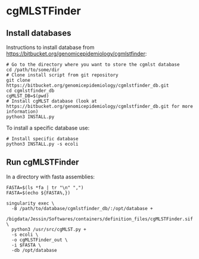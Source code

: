 # cgMLSTFinder

## Install databases
Instructions to install database from https://bitbucket.org/genomicepidemiology/cgmlstfinder:

```
# Go to the directory where you want to store the cgmlst database
cd /path/to/some/dir
# Clone install script from git repository
git clone https://bitbucket.org/genomicepidemiology/cgmlstfinder_db.git
cd cgmlstfinder_db
cgMLST_DB=$(pwd)
# Install cgMLST database (look at https://bitbucket.org/genomicepidemiology/cgmlstfinder_db.git for more information)
python3 INSTALL.py
```

To install a specific database use:
```
# Install specific database
python3 INSTALL.py -s ecoli
```

## Run cgMLSTFinder
In a directory with fasta assemblies:
```
FASTA=$(ls *fa | tr "\n" ",")
FASTA=$(echo ${FASTA%,})

singularity exec \
  -B /path/to/database/cgmlstfinder_db/:/opt/database +
  /bigdata/Jessin/Softwares/containers/definition_files/cgMLSTFinder.sif \
  python3 /usr/src/cgMLST.py +
  -s ecoli \
  -o cgMLSTFinder_out \
  -i $FASTA \
  -db /opt/database
```
